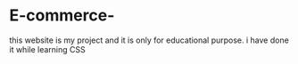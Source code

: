 # E-commerce-
this website is my project and it is only for educational purpose. i have done it while learning CSS
